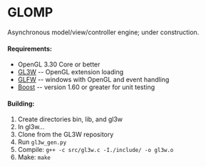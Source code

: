 # GLOMP
Asynchronous model/view/controller engine; under construction.

#### Requirements:
* OpenGL 3.30 Core or better
* [GL3W](https://github.com/skaslev/gl3w) -- OpenGL extension loading
* [GLFW](https://github.com/glfw/glfw) -- windows with OpenGL and event handling
* [Boost](https://github.com/boostorg/boost) -- version 1.60 or greater for unit testing

#### Building:
1. Create directories bin, lib, and gl3w
2. In gl3w...
 1. Clone from the GL3W repository
 2. Run `gl3w_gen.py`
 3. Compile: `g++ -c src/gl3w.c -I./include/ -o gl3w.o`
3. Make: `make`
